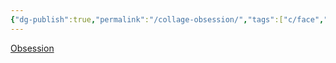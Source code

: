 ```yaml
---
{"dg-publish":true,"permalink":"/collage-obsession/","tags":["c/face","c/woman","c/brown","c/gear"],"created":"2024-01-02T08:35:43.644-05:00","updated":"2024-01-02T08:36:12.047-05:00"}
---
```



[Obsession](https://www.instagram.com/p/B60o5Obh6re/)
